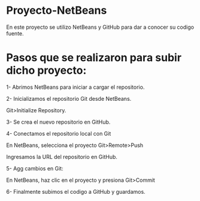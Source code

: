 # Proyecto-NetBeans
En este proyecto se utilizo NetBeans y GitHub para dar a conocer su codigo fuente.

# Pasos que se realizaron para subir dicho proyecto:

1- Abrimos NetBeans para iniciar a cargar el repositorio.

2- Inicializamos el repositorio Git desde NetBeans.

Git>Initialize Repository.

3- Se crea el nuevo repositorio en GitHub.

4- Conectamos el repositorio local con Git

En NetBeans, selecciona el proyecto Git>Remote>Push

Ingresamos la URL del repositorio en GitHub.

5- Agg cambios en Git:

En NetBeans, haz clic en el proyecto y presiona Git>Commit

6- Finalmente subimos el codigo a GitHub y guardamos.


